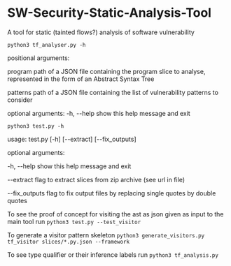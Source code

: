 # SW-Security-Static-Analysis-Tool

A tool for static (tainted flows?) analysis of software vulnerability

`python3 tf_analyser.py -h`

positional arguments:

  program     path of a JSON file containing the program slice to analyse,
              represented in the form of an Abstract Syntax Tree

  patterns    path of a JSON file containing the list of vulnerability
              patterns to consider

optional arguments:
  -h, --help  show this help message and exit

`python3 test.py -h`

usage: test.py [-h] [--extract] [--fix_outputs]

optional arguments:

  -h, --help     show this help message and exit

  --extract      flag to extract slices from zip archive (see url in file)

  --fix_outputs  flag to fix output files by replacing single quotes by double
                 quotes

To see the proof of concept for visiting the ast as json given as input to the main tool run
`python3 test.py --test_visitor`


To generate a visitor pattern skeleton
`python3 generate_visitors.py tf_visitor slices/*.py.json --framework`

To see type qualifier or their inference labels run
`python3 tf_analysis.py`
